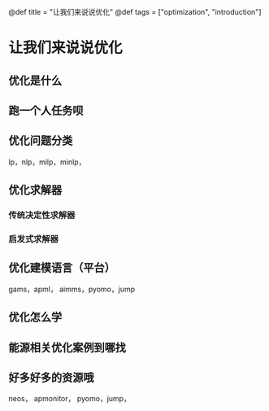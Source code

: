 @def title = "让我们来说说优化"
@def tags = ["optimization", "introduction"]

# 让我们来说说优化

## 优化是什么

## 跑一个人任务呗

## 优化问题分类
lp，nlp，milp，minlp，

## 优化求解器

### 传统决定性求解器

### 启发式求解器

## 优化建模语言（平台）
gams，apml， aimms，pyomo，jump

## 优化怎么学

## 能源相关优化案例到哪找

## 好多好多的资源哦

neos， apmonitor， pyomo，jump，


